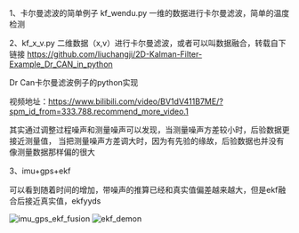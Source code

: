 1、卡尔曼滤波的简单例子
kf_wendu.py  一维的数据进行卡尔曼滤波，简单的温度检测

2、kf_x_v.py   二维数据（x,v）进行卡尔曼滤波，或者可以叫数据融合，转载自下链接
https://github.com/liuchangji/2D-Kalman-Filter-Example_Dr_CAN_in_python

Dr Can卡尔曼滤波例子的python实现

视频地址：https://www.bilibili.com/video/BV1dV411B7ME/?spm_id_from=333.788.recommend_more_video.1

其实通过调整过程噪声和测量噪声可以发现，当测量噪声方差较小时，后验数据更接近测量值，
当把测量噪声方差调大时，因为有先验的缘故，后验数据也并没有像测量数据那样偏的很大

3、imu+gps+ekf

可以看到随着时间的增加，带噪声的推算已经和真实值偏差越来越大，但是ekf融合后接近真实值，ekfyyds

![imu_gps_ekf_fusion](https://user-images.githubusercontent.com/33504360/181517547-caa3c48b-5e59-4871-bf54-d93aea7520f6.png)
![ekf_demon](https://user-images.githubusercontent.com/33504360/181517563-ae64d99f-84f5-47bd-bd2e-413de4660389.gif)
